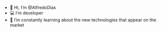 - 👋 Hi, I’m @AlfredoDias
- 💻 I’m developer
- 🌱 I’m constantly learning about the new technologies that appear on the market

<!---
- 👀 I’m interested in ...
- 💞️ I’m looking to collaborate on ...
- 📫 How to reach me ...


AlfredoDias/AlfredoDias is a ✨ special ✨ repository because its `README.md` (this file) appears on your GitHub profile.
You can click the Preview link to take a look at your changes.
--->
